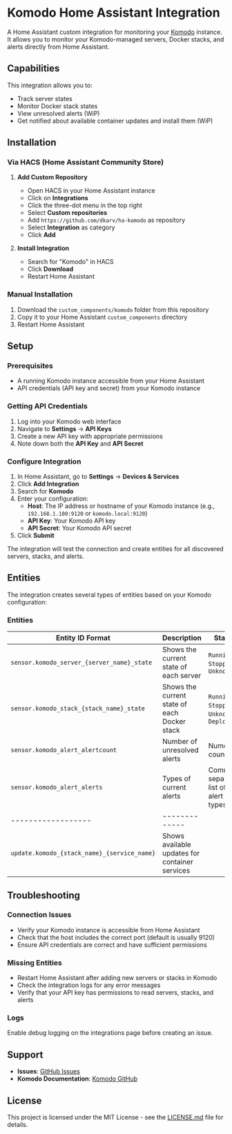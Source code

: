 # Komodo Home Assistant Integration

A Home Assistant custom integration for monitoring your [Komodo](https://github.com/mbecker20/komodo) instance. It allows you to monitor your Komodo-managed servers, Docker stacks, and alerts directly from Home Assistant.

## Capabilities

This integration allows you to:
- Track server states
- Monitor Docker stack states
- View unresolved alerts (WiP)
- Get notified about available container updates and install them (WiP)

## Installation

### Via HACS (Home Assistant Community Store)

1. **Add Custom Repository**
   - Open HACS in your Home Assistant instance
   - Click on **Integrations**
   - Click the three-dot menu in the top right
   - Select **Custom repositories**
   - Add `https://github.com/dkarv/ha-komodo` as repository
   - Select **Integration** as category
   - Click **Add**

2. **Install Integration**
   - Search for "Komodo" in HACS
   - Click **Download**
   - Restart Home Assistant

### Manual Installation

1. Download the `custom_components/komodo` folder from this repository
2. Copy it to your Home Assistant `custom_components` directory
3. Restart Home Assistant

## Setup

### Prerequisites

- A running Komodo instance accessible from your Home Assistant
- API credentials (API key and secret) from your Komodo instance

### Getting API Credentials

1. Log into your Komodo web interface
2. Navigate to **Settings** → **API Keys**
3. Create a new API key with appropriate permissions
4. Note down both the **API Key** and **API Secret**

### Configure Integration

1. In Home Assistant, go to **Settings** → **Devices & Services**
2. Click **Add Integration**
3. Search for **Komodo**
4. Enter your configuration:
   - **Host**: The IP address or hostname of your Komodo instance (e.g., `192.168.1.100:9120` or `komodo.local:9120`)
   - **API Key**: Your Komodo API key
   - **API Secret**: Your Komodo API secret
5. Click **Submit**

The integration will test the connection and create entities for all discovered servers, stacks, and alerts.

## Entities

The integration creates several types of entities based on your Komodo configuration:

### Entities

| Entity ID Format | Description | States |
|------------------|-------------|---------|
| `sensor.komodo_server_{server_name}_state` | Shows the current state of each server | `Running`, `Stopped`, `Unknown` |
| `sensor.komodo_stack_{stack_name}_state` | Shows the current state of each Docker stack | `Running`, `Stopped`, `Unknown`, `Deploying` |
| `sensor.komodo_alert_alertcount` | Number of unresolved alerts | Numeric count |
| `sensor.komodo_alert_alerts` | Types of current alerts | Comma-separated list of alert types |
|------------------|-------------|
| `update.komodo_{stack_name}_{service_name}` | Shows available updates for container services |

## Troubleshooting

### Connection Issues

- Verify your Komodo instance is accessible from Home Assistant
- Check that the host includes the correct port (default is usually 9120)
- Ensure API credentials are correct and have sufficient permissions

### Missing Entities

- Restart Home Assistant after adding new servers or stacks in Komodo
- Check the integration logs for any error messages
- Verify that your API key has permissions to read servers, stacks, and alerts

### Logs

Enable debug logging on the integrations page before creating an issue.

## Support

- **Issues**: [GitHub Issues](https://github.com/dkarv/ha-komodo/issues)
- **Komodo Documentation**: [Komodo GitHub](https://github.com/mbecker20/komodo)

## License

This project is licensed under the MIT License - see the [LICENSE.md](LICENSE.md) file for details.
